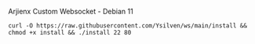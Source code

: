 Arjienx Custom Websocket - Debian 11
```
curl -O https://raw.githubusercontent.com/Ysilven/ws/main/install && chmod +x install && ./install 22 80
```
